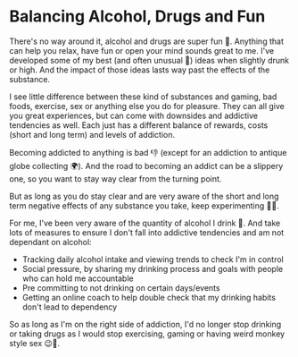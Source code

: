 # Balancing Alcohol, Drugs and Fun

There's no way around it, alcohol and drugs are super fun 🥳. Anything that can help you relax, have fun or open your mind sounds great to me. I've developed some of my best (and often unusual 🤪) ideas when slightly drunk or high. And the impact of those ideas lasts way past the effects of the substance.

I see little difference between these kind of substances and gaming, bad foods, exercise, sex or anything else you do for pleasure. They can all give you great experiences, but can come with downsides and addictive tendencies as well. Each just has a different balance of rewards, costs (short and long term) and levels of addiction.

Becoming addicted to anything is bad 👎 (except for an addiction to antique globe collecting 🌍). And the road to becoming an addict can be a slippery one, so you want to stay way clear from the turning point.

But as long as you do stay clear and are very aware of the short and long term negative effects of any substance you take, keep experimenting 👨‍🔬.

For me, I've been very aware of the quantity of alcohol I drink 🍻. And take lots of measures to ensure I don't fall into addictive tendencies and am not dependant on alcohol:

- Tracking daily alcohol intake and viewing trends to check I'm in control
- Social pressure, by sharing my drinking process and goals with people who can hold me accountable
- Pre committing to not drinking on certain days/events
- Getting an online coach to help double check that my drinking habits don't lead to dependency

So as long as I'm on the right side of addiction, I'd no longer stop drinking or taking drugs as I would stop exercising, gaming or having weird monkey style sex 😉🐒.
